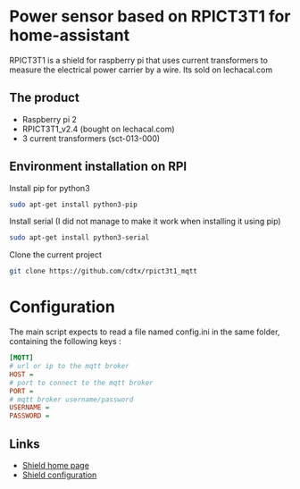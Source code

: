 # Power sensor based on RPICT3T1 for home-assistant

RPICT3T1 is a shield for raspberry pi that uses current transformers to measure the electrical power carrier by a wire.
Its sold on lechacal.com

## The product
- Raspberry pi 2
- RPICT3T1\_v2.4 (bought on lechacal.com)
- 3 current transformers (sct-013-000)

## Environment installation on RPI

Install pip for python3
```bash
sudo apt-get install python3-pip
```

Install serial (I did not manage to make it work when installing it using pip)
``` bash
sudo apt-get install python3-serial
```

Clone the current project
```bash
git clone https://github.com/cdtx/rpict3t1_mqtt
```

# Configuration

The main script expects to read a file named config.ini in the same folder, containing the following keys :

``` ini
[MQTT]
# url or ip to the mqtt broker
HOST = 
# port to connect to the mqtt broker
PORT =
# mqtt broker username/password
USERNAME =
PASSWORD =
``` 


## Links

- [Shield home page](http://lechacal.com/wiki/index.php?title=RPICT3T1)
- [Shield configuration](http://lechacal.com/wiki/index.php?title=Attiny_Over_Serial_Configuration_A2)

